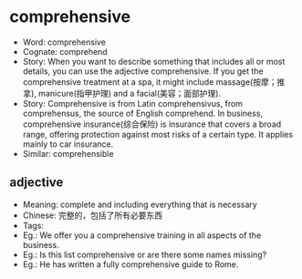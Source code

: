 # comprehensive

- Word: comprehensive
- Cognate: comprehend
- Story: When you want to describe something that includes all or most details, you can use the adjective comprehensive. If you get the comprehensive treatment at a spa, it might include massage(按摩；推拿), manicure(指甲护理) and a facial(美容；面部护理).
- Story: Comprehensive is from Latin comprehensivus, from comprehensus, the source of English comprehend. In business, comprehensive insurance(综合保险) is insurance that covers a broad range, offering protection against most risks of a certain type. It applies mainly to car insurance.
- Similar: comprehensible

## adjective

- Meaning: complete and including everything that is necessary
- Chinese: 完整的，包括了所有必要东西
- Tags: 
- Eg.: We offer you a comprehensive training in all aspects of the business.
- Eg.: Is this list comprehensive or are there some names missing?
- Eg.: He has written a fully comprehensive guide to Rome.

